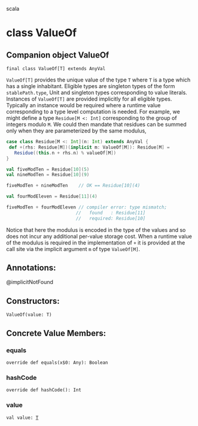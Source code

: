 scala
# class ValueOf

## Companion object ValueOf

<pre><code class="language-scala" >final class ValueOf[T] extends AnyVal</pre></code>
`ValueOf[T]` provides the unique value of the type `T` where `T` is a type which has a
single inhabitant. Eligible types are singleton types of the form `stablePath.type`,
Unit and singleton types corresponding to value literals.
Instances of `ValueOf[T]` are provided implicitly for all eligible types. Typically
an instance would be required where a runtime value corresponding to a type level
computation is needed.
For example, we might define a type `Residue[M <: Int]` corresponding to the group of
integers modulo `M`. We could then mandate that residues can be summed only when they
are parameterized by the same modulus,
```scala
case class Residue[M <: Int](n: Int) extends AnyVal {
 def +(rhs: Residue[M])(implicit m: ValueOf[M]): Residue[M] =
   Residue((this.n + rhs.n) % valueOf[M])
}

val fiveModTen = Residue[10](5)
val nineModTen = Residue[10](9)

fiveModTen + nineModTen    // OK == Residue[10](4)

val fourModEleven = Residue[11](4)

fiveModTen + fourModEleven // compiler error: type mismatch;
                          //   found   : Residue[11]
                          //   required: Residue[10]
```
Notice that here the modulus is encoded in the type of the values and so does not
incur any additional per-value storage cost. When a runtime value of the modulus
is required in the implementation of `+` it is provided at the call site via the
implicit argument `m` of type `ValueOf[M]`.

## Annotations:
@implicitNotFound 
## Constructors:
<pre><code class="language-scala" >ValueOf(value: T)</pre></code>

## Concrete Value Members:
### equals
<pre><code class="language-scala" >override def equals(x$0: Any): Boolean</pre></code>

### hashCode
<pre><code class="language-scala" >override def hashCode(): Int</pre></code>

### value
<pre><code class="language-scala" >val value: <a href="./ValueOf.md#T">T</a></pre></code>

